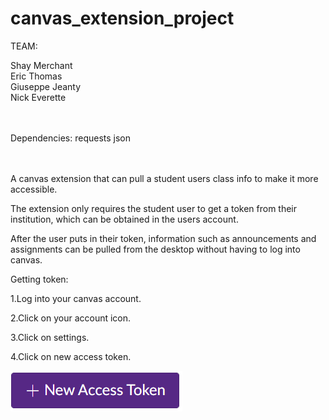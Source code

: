 # canvas_extension_project

TEAM:           </br>

Shay Merchant	</br>
Eric Thomas		</br>
Giuseppe Jeanty </br>
Nick Everette   </br>
</br></br>

Dependencies:</b>
requests</b>
json</b>

</br></br>
A canvas extension that can pull a student users class info to make it more accessible.</b></b>

The extension only requires the student user to get a token from their institution, which can be obtained in the users account.</b></b>

After the user puts in their token, information such as announcements and assignments can be pulled from the desktop without having to log into canvas.</b></b>



Getting token:

1.Log into your canvas account.</b></b>

2.Click on your account icon.</b></b>

3.Click on settings.</b></b>

4.Click on new access token.</b></b>

![](screenshots/token_button.PNG)</br>